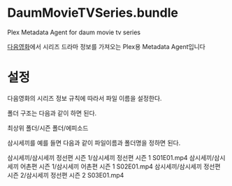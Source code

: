 # DaumMovieTVSeries.bundle
Plex Metadata Agent for daum movie tv series

[다음영화](http://movie.daum.net)에서 시리즈 드라마 정보를 가져오는 Plex용 Metadata Agent입니다

설정
==============
다음영화의 시리즈 정보 규칙에 따라서 파일 이름을 설정한다.

폴더 구조는 다음과 같이 하면 된다.

최상위 폴더/시즌 폴더/에피소드 

삼시세끼를 예를 들면 다음과 같이 파일이름과 폴더명을 정하면 된다.

삼시세끼/삼시세끼 정선편 시즌 1/삼시세끼 정선편 시즌 1 S01E01.mp4
삼시세끼/삼시세끼 어촌편 시즌 1/삼시세끼 어촌편 시즌 1 S02E01.mp4
삼시세끼/삼시세끼 정선편 시즌 2/삼시세끼 정선편 시즌 2 S03E01.mp4

